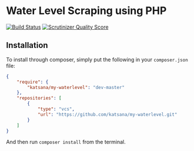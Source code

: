 Water Level Scraping using PHP
==============

[![Build Status](https://img.shields.io/travis/katsana/my-waterlevel/master.svg?style=flat)](https://travis-ci.org/katsana/my-waterlevel)
[![Scrutinizer Quality Score](https://img.shields.io/scrutinizer/g/katsana/my-waterlevel/master.svg?style=flat)](https://scrutinizer-ci.com/g/katsana/my-waterlevel/)

## Installation

To install through composer, simply put the following in your `composer.json` file:

```json
{
	"require": {
		"katsana/my-waterlevel": "dev-master"
	},
	"repositories": [
		{
			"type": "vcs",
			"url": "https://github.com/katsana/my-waterlevel.git"
		}
	]
}
```

And then run `composer install` from the terminal.
